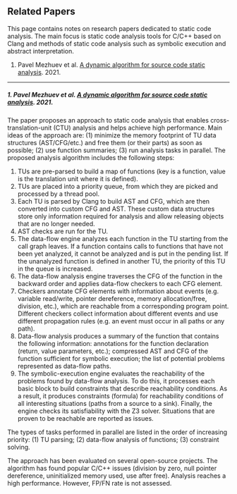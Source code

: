 Related Papers
---

This page contains notes on research papers dedicated to static code analysis.
The main focus is static code analysis tools for C/C++ based on Clang and methods of static code analysis
such as symbolic execution and abstract interpretation.

1. Pavel Mezhuev et al. [A dynamic algorithm for source code static analysis](
   #1-pavel-mezhuev-et-al-a-dynamic-algorithm-for-source-code-static-analysis-2021). 2021.

---

##### 1. Pavel Mezhuev et al. [A dynamic algorithm for source code static analysis](https://ieeexplore.ieee.org/document/9693752). 2021.

The paper proposes an approach to static code analysis that
enables cross-translation-unit (CTU) analysis and helps achieve high performance.
Main ideas of the approach are:
(1) minimize the memory footprint of TU data structures (AST/CFG/etc.) and free them (or their parts) as soon as possible;
(2) use function summaries;
(3) run analysis tasks in parallel.
The proposed analysis algorithm includes the following steps:

1. TUs are pre-parsed to build a map of functions (key is a function, value is the translation unit where it is defined).
2. TUs are placed into a priority queue, from which they are picked and processed by a thread pool.
3. Each TU is parsed by Clang to build AST and CFG, which are then converted into custom CFG and AST. These custom data
structures store only information required for analysis and allow releasing objects that are no longer needed.
4. AST checks are run for the TU.
5. The data-flow engine analyzes each function in the TU starting from the call graph leaves. If a function contains
calls to functions that have not been yet analyzed, it cannot be analyzed and is put in the pending list.
If the unanalyzed function is defined in another TU, the priority of this TU in the queue is increased. 
6. The data-flow analysis engine traverses the CFG of the function in the backward order and applies data-flow checkers
to each CFG element.
7. Checkers annotate CFG elements with information about events (e.g. variable read/write, pointer dereference,
memory allocation/free, division, etc.), which are reachable from a corresponding program point. Different checkers
collect information about different events and use different propagation rules (e.g. an event must occur in all paths or any path).
8. Data-flow analysis produces a summary of the function that contains the following information:
annotations for the function declaration (return, value parameters, etc.);
compressed AST and CFG of the function sufficient for symbolic execution;
the list of potential problems represented as data-flow paths.
9. The symbolic-execution engine evaluates the reachability of the problems found by data-flow analysis.
To do this, it processes each basic block to build constraints that describe reachability conditions. 
As a result, it produces constraints (formula) for reachability conditions of all interesting situations
(paths from a source to a sink). Finally, the engine checks its satisfiability with the Z3 solver.
Situations that are proven to be reachable are reported as issues.

The types of tasks performed in parallel are listed in the order of increasing priority:
(1) TU parsing; (2) data-flow analysis of functions; (3) constraint solving.

The approach has been evaluated on several open-source projects. The algorithm has found popular C/C++ issues
(division by zero, null pointer dereference, uninitialized memory used, use after free).
Analysis reaches a high performance. However, FP/FN rate is not assessed.
